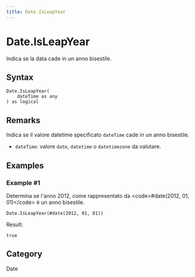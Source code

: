 ```yaml
---
title: Date.IsLeapYear
---
```


# Date.IsLeapYear


Indica se la data cade in un anno bisestile.


## Syntax

```powerquery
Date.IsLeapYear(
    dateTime as any
) as logical
```


## Remarks

Indica se il valore datetime specificato <code>dateTime</code> cade in un anno bisestile. <ul>        <li><code>dateTime</code>: valore <code>date</code>, <code>datetime</code> o <code>datetimezone</code> da valutare.</li>      </ul>


## Examples

### Example #1 
Determina se l&#39;anno 2012, come rappresentato da &lt;code&gt;#date(2012, 01, 01)&lt;/code&gt; è un anno bisestile.
```powerquery
Date.IsLeapYear(#date(2012, 01, 01))
```

Result: 
```powerquery
true
```




## Category
Date
